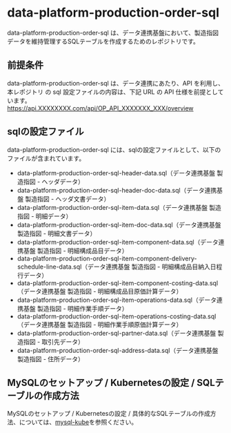 # data-platform-production-order-sql

data-platform-production-order-sql は、データ連携基盤において、製造指図データを維持管理するSQLテーブルを作成するためのレポジトリです。 

## 前提条件  
data-platform-production-order-sql は、データ連携にあたり、API を利用し、本レポジトリ の sql 設定ファイルの内容は、下記 URL の API 仕様を前提としています。  
https://api.XXXXXXXX.com/api/OP_API_XXXXXXX_XXX/overview  

## sqlの設定ファイル

data-platform-production-order-sql には、sqlの設定ファイルとして、以下のファイルが含まれています。  

* data-platform-production-order-sql-header-data.sql（データ連携基盤 製造指図 - ヘッダデータ）
* data-platform-production-order-sql-header-doc-data.sql（データ連携基盤 製造指図 - ヘッダ文書データ）
* data-platform-production-order-sql-item-data.sql（データ連携基盤 製造指図 - 明細データ）
* data-platform-production-order-sql-item-doc-data.sql（データ連携基盤 製造指図 - 明細文書データ）
* data-platform-production-order-sql-item-component-data.sql（データ連携基盤 製造指図 - 明細構成品目データ）
* data-platform-production-order-sql-item-component-delivery-schedule-line-data.sql（データ連携基盤 製造指図 - 明細構成品目納入日程行データ）
* data-platform-production-order-sql-item-component-costing-data.sql（データ連携基盤 製造指図 - 明細構成品目原価計算データ）
* data-platform-production-order-sql-item-operations-data.sql（データ連携基盤 製造指図 - 明細作業手順データ）
* data-platform-production-order-sql-item-operations-costing-data.sql（データ連携基盤 製造指図 - 明細作業手順原価計算データ）
* data-platform-production-order-sql-partner-data.sql（データ連携基盤 製造指図 - 取引先データ）
* data-platform-production-order-sql-address-data.sql（データ連携基盤 製造指図 - 住所データ）

## MySQLのセットアップ / Kubernetesの設定 / SQLテーブルの作成方法

MySQLのセットアップ / Kubernetesの設定 / 具体的なSQLテーブルの作成方法、については、[mysql-kube](https://github.com/latonaio/mysql-kube)を参照ください。
